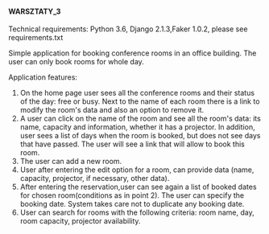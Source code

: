#### WARSZTATY_3 

Technical requirements: Python 3.6, Django 2.1.3,Faker 1.0.2, please see requirements.txt

Simple application for booking conference rooms in an office building.
The user can only book rooms for whole day.

Application features:
1.	 On the home page user sees all the conference rooms and their status of the day: free or busy. Next to the name of each room there is a link to modify the room's data
and also an option to remove it.
2.	 A user can click on the name of the room and see all the room's data: its name,
capacity and information, whether it has a projector. In addition, user sees a list of days when the room is booked, but does not see days that have passed.
The user will see a link that will allow to book this room.
3.	 The user can add a new room.
4.	 User after entering the edit option for a room, can provide data (name, capacity,
projector, if necessary, other data).
5.	 After entering the reservation,user can see again a list of booked dates for chosen room(conditions as in point 2). The user can specify the booking date. System takes care not to duplicate any booking date.
6.	 User can search for rooms with the following criteria: room name, day, room capacity, projector availability.
